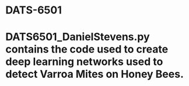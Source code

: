 # DATS-6501

# DATS6501_DanielStevens.py contains the code used to create deep learning networks used to detect Varroa Mites on Honey Bees. 

